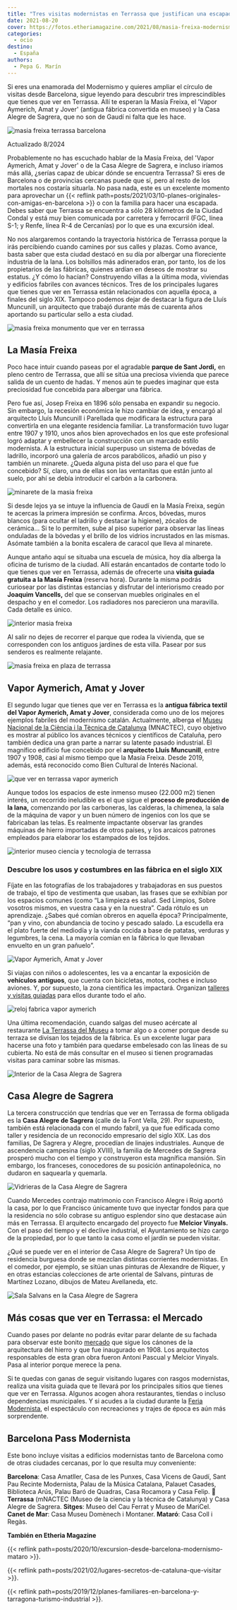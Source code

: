 ```yaml
---
title: "Tres visitas modernistas en Terrassa que justifican una escapada"
date: 2021-08-20
cover: https://fotos.etheriamagazine.com/2021/08/masia-freixa-modernismo.jpg
categories: 
  - ocio
destino: 
  - España
authors: 
  - Pepa G. Marín
---
```


Si eres una enamorada del Modernismo y quieres ampliar el círculo de visitas desde 
Barcelona, sigue leyendo para descubrir tres imprescindibles que tienes que ver en 
Terrassa. Allí te esperan la Masía Freixa, el 'Vapor Aymerich, Amat y Jover' (antigua 
fábrica convertida en museo) y la Casa Alegre de Sagrera, que no son de Gaudí ni falta 
que les hace. 

![masia freixa terrassa barcelona](https://fotos.etheriamagazine.com/2021/08/masia-freixa-modernismo.jpg "Masía Freixa, en Terrassa. © Pepa García")

Actualizado 8/2024 

Probablemente no has escuchado hablar de la Masía Freixa, del 'Vapor Aymerich, Amat y 
Jover' o de la Casa Alegre de Sagrera, e incluso iríamos más allá, ¿serías capaz de 
ubicar dónde se encuentra Terrassa? Si eres de Barcelona o de provincias cercanas puede 
que sí, pero al resto de los mortales nos costaría situarla. No pasa nada, este es un 
excelente momento para aprovechar un {{< reflink 
path=posts/2021/03/10-planes-originales-con-amigas-en-barcelona >}} o con la familia 
para hacer una escapada. Debes saber que Terrassa se encuentra a sólo 28 kilómetros de 
la Ciudad Condal y está muy bien comunicada por carretera y ferrocarril (FGC, línea S-1; 
y Renfe, línea R-4 de Cercanías) por lo que es una excursión ideal. 

No nos alargaremos contando la trayectoria histórica de Terrassa porque la irás 
percibiendo cuando camines por sus calles y plazas. Como avance, basta saber que esta 
ciudad destacó en su día por albergar una floreciente industria de la lana. Los 
bolsillos más adinerados eran, por tanto, los de los propietarios de las fábricas, 
quienes ardían en deseos de mostrar su estatus. ¿Y cómo lo hacían? Construyendo villas a 
la última moda, viviendas y edificios fabriles con avances técnicos. Tres de los 
principales lugares que tienes que ver en Terrassa están relacionados con aquella época, 
a finales del siglo XIX. Tampoco podemos dejar de destacar la figura de Lluís Muncunill, 
un arquitecto que trabajó durante más de cuarenta años aportando su particular sello a 
esta ciudad. 

![masia freixa monumento que ver en terrassa](https://fotos.etheriamagazine.com/2021/08/masia-freixa-entrada.jpg "Fachada principal de la Masía Freixa, en Terrassa. © Pepa García")

## La Masía Freixa

Poco hace intuir cuando paseas por el agradable **parque de Sant Jordi,** en pleno 
centro de Terrassa, que allí se sitúa una preciosa vivienda que parece salida de un 
cuento de hadas. Y menos aún te puedes imaginar que esta preciosidad fue concebida para 
albergar una fábrica. 

Pero fue así, Josep Freixa en 1896 sólo pensaba en expandir su negocio. Sin embargo, la 
recesión económica le hizo cambiar de idea, y encargó al arquitecto Lluís Muncunill i 
Parellada que modificara la estructura para convertirla en una elegante residencia 
familiar. La transformación tuvo lugar entre 1907 y 1910, unos años bien aprovechados en 
los que este profesional logró adaptar y embellecer la construcción con un marcado 
estilo modernista. A la estructura inicial superpuso un sistema de bóvedas de ladrillo, 
incorporó una galería de arcos parabólicos, añadió un piso y también un minarete. ¿Queda 
alguna pista del uso para el que fue concebido? Sí, claro, una de ellas son las 
ventanitas que están junto al suelo, por ahí se debía introducir el carbón a la 
carbonera. 

![minarete de la masia freixa](https://fotos.etheriamagazine.com/2021/08/masia-torre-freixa.jpg "Minarete de la Masia Freixa. © Pepa García")

Si desde lejos ya se intuye la influencia de Gaudí en la Masía Freixa, según te acercas 
la primera impresión se confirma. Arcos, bóvedas, muros blancos (para ocultar el 
ladrillo y destacar la higiene), zócalos de cerámica... Si te lo permiten, sube al piso 
superior para observar las líneas onduladas de la bóvedas y el brillo de los vidrios 
incrustados en las mismas. Asómate también a la bonita escalera de caracol que lleva al 
minarete. 

Aunque antaño aquí se situaba una escuela de música, hoy día alberga la oficina de 
turismo de la ciudad. Allí estarán encantados de contarte todo lo que tienes que ver en 
Terrassa, además de ofrecerte una **visita guiada gratuita a la Masía Freixa** (reserva 
hora). Durante la misma podrás curiosear por las distintas estancias y disfrutar del 
interiorismo creado por **Joaquim Vancells,** del que se conservan muebles originales en 
el despacho y en el comedor. Los radiadores nos parecieron una maravilla. Cada detalle 
es único. 

![interior masia freixa](https://fotos.etheriamagazine.com/2021/08/interior-masia-freixa.jpg "Radiador y escalera de caracol de la Masia Freixa. © Pepa García")

Al salir no dejes de recorrer el parque que rodea la vivienda, que se corresponden con 
los antiguos jardines de esta villa. Pasear por sus senderos es realmente relajante. 

![masia freixa en plaza de terrassa](https://fotos.etheriamagazine.com/2021/08/masia-freixa-jardines.jpg "Vista general de la Masía Freixa. © Pepa García")

## Vapor Aymerich, Amat y Jover

El segundo lugar que tienes que ver en Terrassa es la **antigua fábrica textil del Vapor 
Aymerich, Amat y Jover**, considerada como uno de los mejores ejemplos fabriles del 
modernismo catalán. Actualmente, alberga el [Museu Nacional de la Ciència i la Tècnica 
de Catalunya](https://mnactec.cat/es/) (MNACTEC), cuyo objetivo es mostrar al público 
los avances técnicos y científicos de Cataluña, pero también dedica una gran parte a 
narrar su latente pasado industrial. El magnífico edificio fue concebido por el 
**arquitecto Lluís Muncunill**, entre 1907 y 1908, casi al mismo tiempo que la Masía 
Freixa. Desde 2019, además, está reconocido como Bien Cultural de Interés Nacional. 

![que ver en terrassa vapor aymerich](https://fotos.etheriamagazine.com/2021/08/fabrica-aymerich-terrasa-museo-ciencia.jpg "Vapor Aymerich, Amat y Jover, donde se sitúa el Museu Nacional de la Ciència i la Tècnica de Catalunya. © Pepa G.")

Aunque todos los espacios de este inmenso museo (22.000 m2) tienen interés, un recorrido 
ineludible es el que sigue el **proceso de producción de la lana,** comenzando por las 
carboneras, las calderas, la chimenea, la sala de la máquina de vapor y un buen número 
de ingenios con los que se fabricaban las telas. Es realmente impactante observar las 
grandes máquinas de hierro importadas de otros países, y los arcaicos patrones empleados 
para elaborar los estampados de los tejidos. 

![interior museo ciencia y tecnologia de terrassa](https://fotos.etheriamagazine.com/2021/08/mujeres-vapor-aymerich-terrassa.jpg "Interior y obreras del Vapor Aymerich, Amat y Jover, en Terrassa. © Pepa García")

### Descubre los usos y costumbres en las fábrica en el siglo XIX

Fíjate en las fotografías de los trabajadores y trabajadoras en sus puestos de trabajo, 
el tipo de vestimenta que usaban, las frases que se exhibían por los espacios comunes 
(como “La limpieza es salud. Sed Limpios, Sobre vosotros mismos, en vuestra casa y en la 
nuestra”. Cada rótulo es un aprendizaje. ¿Sabes qué comían obreros en aquella época? 
Principalmente, “pan y vino, con abundancia de tocino y pescado salado. La escudella era 
el plato fuerte del mediodía y la vianda cocida a base de patatas, verduras y legumbres, 
la cena. La mayoría comían en la fábrica lo que llevaban envuelto en un gran pañuelo”. 

![Vapor Aymerich, Amat y Jover](https://fotos.etheriamagazine.com/2021/08/vapor-aymerich-museo-ciencia-terrassa.jpg "Interior Vapor Aymerich, Amat y Jover. © Pepa García")

Si viajas con niños o adolescentes, les va a encantar la exposición de **vehículos 
antiguos**, que cuenta con bicicletas, motos, coches e incluso aviones. Y, por supuesto, 
la zona científica les impactará. Organizan [talleres y visitas 
guiadas](https://mnactec.cat/es/educacion/oferta-educativa) para ellos durante todo el 
año. 

![reloj fabrica vapor aymerich](https://fotos.etheriamagazine.com/2021/08/reloj-fabrica.jpg "La sirena marcaba el comienzo y el final del trabajo diario. © Pepa García")

Una última recomendación, cuando salgas del museo acércate al restaurante [La Terrassa 
del Museu](https://laterrassa.es/) a tomar algo o a comer porque desde su terraza se 
divisan los tejados de la fábrica. Es un excelente lugar para hacerse una foto y también 
para quedarse embelesado con las líneas de su cubierta. No está de más consultar en el 
museo si tienen programadas visitas para caminar sobre las mismas. 

![Interior de la Casa Alegra de Sagrera](https://fotos.etheriamagazine.com/2021/08/Casa-Alegre-de-Sagrera-Terrassa-1.jpg "Interior de la Casa Alegre de Sagrera. © CC")

## Casa Alegre de Sagrera

La tercera construcción que tendrías que ver en Terrassa de forma obligada es la **Casa 
Alegre de Sagrera** (calle de la Font Vella, 29). Por supuesto, también está relacionada 
con el mundo fabril, ya que fue edificada como taller y residencia de un reconocido 
empresario del siglo XIX. Las dos familias, De Sagrera y Alegre, procedían de linajes 
industriales. Aunque de ascendencia campesina (siglo XVIII), la familia de Mercedes de 
Sagrera prosperó mucho con el tiempo y construyeron esta magnífica mansión. Sin embargo, 
los franceses, conocedores de su posición antinapoleónica, no dudaron en saquearla y 
quemarla. 

![Vidrieras de la Casa Alegre de Sagrera](https://fotos.etheriamagazine.com/2021/08/vidrieras-Casa-Alegre-de-Sagrera.jpg "Vidrieras de la Casa Alegre de Sagrera. © CC")

Cuando Mercedes contrajo matrimonio con Francisco Alegre i Roig aportó la casa, por lo 
que Francisco únicamente tuvo que inyectar fondos para que la residencia no sólo cobrase 
su antiguo esplendor sino que destacase aún más en Terrassa. El arquitecto encargado del 
proyecto fue **Melcior Vinyals.** Con el paso del tiempo y el declive industrial, el 
Ayuntamiento se hizo cargo de la propiedad, por lo que tanto la casa como el jardín se 
pueden visitar. 

¿Qué se puede ver en el interior de Casa Alegre de Sagrera? Un tipo de residencia 
burguesa donde se mezclan distintas corrientes modernistas. En el comedor, por ejemplo, 
se sitúan unas pinturas de Alexandre de Riquer, y en otras estancias colecciones de arte 
oriental de Salvans, pinturas de Martínez Lozano, dibujos de Mateu Avellaneda, etc. 

![Sala Salvans en la Casa Alegre de Sagrera](https://fotos.etheriamagazine.com/2021/08/sala-Salvans-casa-alegre-terrassa.jpg "Sala Salvans en la Casa Alegre de Sagrera. © CC")

## Más cosas que ver en Terrassa: el Mercado

Cuando pases por delante no podrás evitar parar delante de su fachada para observar este 
bonito [mercado](https://www.mercatdelaindependencia.cat/) que sigue los cánones de la 
arquitectura del hierro y que fue inaugurado en 1908. Los arquitectos responsables de 
esta gran obra fueron Antoni Pascual y Melcior Vinyals. Pasa al interior porque merece 
la pena. 

Si te quedas con ganas de seguir visitando lugares con rasgos modernistas, realiza una 
visita guiada que te llevará por los principales sitios que tienes que ver en Terrassa. 
Algunos acogen ahora restaurantes, tiendas o incluso dependencias municipales. Y si 
acudes a la ciudad durante la [Feria 
Modernista](https://www.femturisme.cat/es/agenda/feria-modernista-de-terraza), el 
espectáculo con recreaciones y trajes de época es aún más sorprendente. 

## Barcelona Pass Modernista

Este bono incluye visitas a edificios modernistas tanto de Barcelona como de otras 
ciudades cercanas, por lo que resulta muy conveniente: 

**Barcelona**: Casa Amatller, Casa de les Punxes, Casa Vicens de Gaudí, Sant Pau Recinte 
Modernista, Palau de la Música Catalana, Palauet Casades, Biblioteca Arús, Palau Baró de 
Quadras, Casa Rocamora y Casa Felip. 📌 **Terrassa** (mNACTEC (Museo de la ciencia y la 
técnica de Catalunya) y Casa Alegre de Sagrera. **Sitges**: Museo del Cau Ferrat y Museo 
de MariCel. **Canet de Mar**: Casa Museu Domènech i Montaner. **Mataró**: Casa Coll i 
Regàs. 

**También en Etheria Magazine** 

{{< reflink path=posts/2020/10/excursion-desde-barcelona-modernismo-mataro >}}. 

{{< reflink path=posts/2021/02/lugares-secretos-de-cataluna-que-visitar >}}. 

{{< reflink 
path=posts/2019/12/planes-familiares-en-barcelona-y-tarragona-turismo-industrial >}}.
